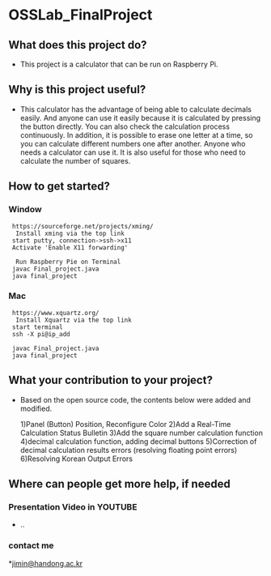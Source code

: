 # OSSLab_FinalProject

## What does this project do? 
  * This project is a calculator that can be run on Raspberry Pi.


## Why is this project useful?
  * This calculator has the advantage of being able to calculate decimals easily. And anyone can use it easily because it is calculated by pressing the button directly. You can also check the calculation process continuously. In addition, it is possible to erase one letter at a time, so you can calculate different numbers one after another.
    Anyone who needs a calculator can use it. It is also useful for those who need to calculate the number of squares.
  
  
## How to get started?
  ### Window
     https://sourceforge.net/projects/xming/
      Install xming via the top link
     start putty, connection->ssh->x11
     Activate 'Enable X11 forwarding'
     
      Run Raspberry Pie on Terminal
     javac Final_project.java
     java final_project
    
  ### Mac
     https://www.xquartz.org/
      Install Xquartz via the top link
     start terminal
     ssh -X pi@ip_add
     
     javac Final_project.java
     java final_project
    

## What your contribution to your project?
  
  * Based on the open source code, the contents below were added and modified.

    1)Panel (Button) Position, Reconfigure Color 
    2)Add a Real-Time Calculation Status Bulletin 
    3)Add the square number calculation function
    4)decimal calculation function, adding decimal buttons
    5)Correction of decimal calculation results errors (resolving floating point errors) 
    6)Resolving Korean Output Errors



## Where can people get more help, if needed
  ### Presentation Video in YOUTUBE
   * ..
  ### contact me
   *jimin@handong.ac.kr
  


